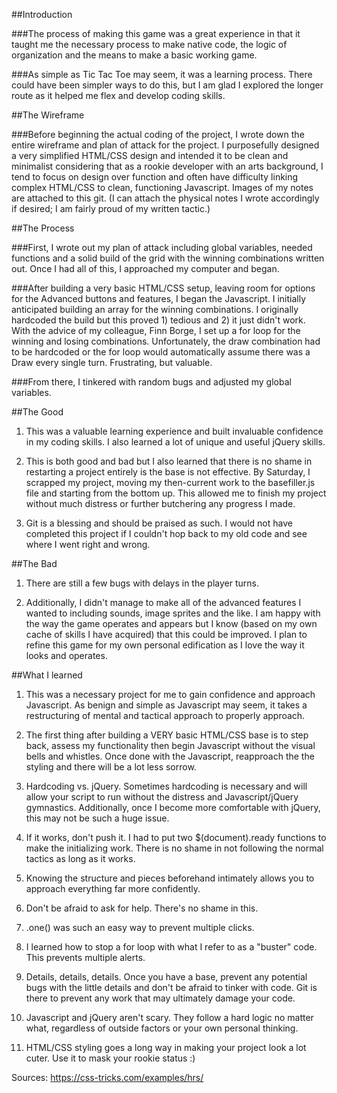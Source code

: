 ##Introduction

###The process of making this game was a great experience in that it taught me the necessary process to make native code, the logic of organization and the means to make a basic working game.

###As simple as Tic Tac Toe may seem, it was a learning process. There could have been simpler ways to do this, but I am glad I explored the longer route as it helped me flex and develop coding skills.

##The Wireframe

###Before beginning the actual coding of the project, I wrote down the entire wireframe and plan of attack for the project. I purposefully designed a very simplified HTML/CSS design and intended it to be clean and minimalist considering that as a rookie developer with an arts background, I tend to focus on design over function and often have difficulty linking complex HTML/CSS to clean, functioning Javascript. Images of my notes are attached to this git. (I can attach the physical notes I wrote accordingly if desired; I am fairly proud of my written tactic.)

##The Process

###First, I wrote out my plan of attack including global variables, needed functions and a solid build of the grid with the winning combinations written out. Once I had all of this, I approached my computer and began.

###After building a very basic HTML/CSS setup, leaving room for options for the Advanced buttons and features, I began the Javascript. I initially anticipated building an array for the winning combinations. I originally hardcoded the build but this proved 1) tedious and 2) it just didn't work. With the advice of my colleague, Finn Borge, I set up a for loop for the winning and losing combinations. Unfortunately, the draw combination had to be hardcoded or the for loop would automatically assume there was a Draw every single turn. Frustrating, but valuable.

###From there, I tinkered with random bugs and adjusted my global variables.

##The Good

1. This was a valuable learning experience and built invaluable confidence in my coding skills. I also learned a lot of unique and useful jQuery skills.

2. This is both good and bad but I also learned that there is no shame in restarting a project entirely is the base is not effective. By Saturday, I scrapped my project, moving my then-current work to the basefiller.js file and starting from the bottom up. This allowed me to finish my project without much distress or further butchering any progress I made.

3. Git is a blessing and should be praised as such. I would not have completed this project if I couldn't hop back to my old code and see where I went right and wrong.

##The Bad

1. There are still a few bugs with delays in the player turns.

2. Additionally, I didn't manage to make all of the advanced features I wanted to including sounds, image sprites and the like. I am happy with the way the game operates and appears but I know (based on my own cache of skills I have acquired) that this could be improved. I plan to refine this game for my own personal edification as I love the way it looks and operates.

##What I learned

1. This was a necessary project for me to gain confidence and approach Javascript. As benign and simple as Javascript may seem, it takes a restructuring of mental and tactical approach to properly approach.

2. The first thing after building a VERY basic HTML/CSS base is to step back, assess my functionality then begin Javascript without the visual bells and whistles. Once done with the Javascript, reapproach the the styling and there will be a lot less sorrow.

3. Hardcoding vs. jQuery. Sometimes hardcoding is necessary and will allow your script to run without the distress and Javascript/jQuery gymnastics. Additionally, once I become more comfortable with jQuery, this may not be such a huge issue.

4. If it works, don't push it. I had to put two $(document).ready functions to make the initializing work. There is no shame in not following the normal tactics as long as it works.

5. Knowing the structure and pieces beforehand intimately allows you to approach everything far more confidently.

6. Don't be afraid to ask for help. There's no shame in this.

7. .one() was such an easy way to prevent multiple clicks.

8. I learned how to stop a for loop with what I refer to as a "buster" code. This prevents multiple alerts.

9. Details, details, details. Once you have a base, prevent any potential bugs with the little details and don't be afraid to tinker with code. Git is there to prevent any work that may ultimately damage your code.

10. Javascript and jQuery aren't scary. They follow a hard logic no matter what, regardless of outside factors or your own personal thinking.


11. HTML/CSS styling goes a long way in making your project look a lot cuter. Use it to mask your rookie status :)


Sources:
https://css-tricks.com/examples/hrs/

